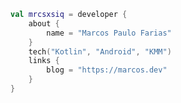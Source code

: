 ```kotlin
val mrcsxsiq = developer {
    about {
        name = "Marcos Paulo Farias"
    }
    tech("Kotlin", "Android", "KMM")
    links {
        blog = "https://marcos.dev"
    }
}
```

<!-- 

Easter Egg:

https://github.com/mrcsxsiq
https://marcos.dev/
https://www.linkedin.com/in/mrcsxsiq/
https://youtube.com/user/mrcsxsiq
https://twitter.com/mrcsxsiq

-->
